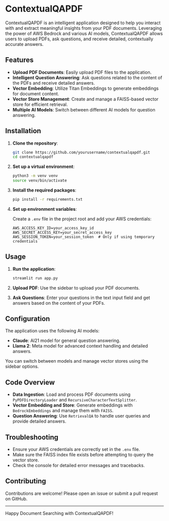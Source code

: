# ContextualQAPDF

ContextualQAPDF is an intelligent application designed to help you interact with and extract meaningful insights from your PDF documents. Leveraging the power of AWS Bedrock and various AI models, ContextualQAPDF allows users to upload PDFs, ask questions, and receive detailed, contextually accurate answers.

## Features

- **Upload PDF Documents**: Easily upload PDF files to the application.
- **Intelligent Question Answering**: Ask questions related to the content of the PDFs and receive detailed answers.
- **Vector Embedding**: Utilize Titan Embeddings to generate embeddings for document content.
- **Vector Store Management**: Create and manage a FAISS-based vector store for efficient retrieval.
- **Multiple AI Models**: Switch between different AI models for question answering.

## Installation

1. **Clone the repository**:

   ```bash
   git clone https://github.com/yourusername/contextualqapdf.git
   cd contextualqapdf
   ```

2. **Set up a virtual environment**:

   ```bash
   python3 -m venv venv
   source venv/bin/activate
   ```

3. **Install the required packages**:

   ```bash
   pip install -r requirements.txt
   ```

4. **Set up environment variables**:

   Create a `.env` file in the project root and add your AWS credentials:

   ```plaintext
   AWS_ACCESS_KEY_ID=your_access_key_id
   AWS_SECRET_ACCESS_KEY=your_secret_access_key
   AWS_SESSION_TOKEN=your_session_token  # Only if using temporary credentials
   ```

## Usage

1. **Run the application**:

   ```bash
   streamlit run app.py
   ```

2. **Upload PDF**: Use the sidebar to upload your PDF documents.

3. **Ask Questions**: Enter your questions in the text input field and get answers based on the content of your PDFs.

## Configuration

The application uses the following AI models:

- **Claude**: AI21 model for general question answering.
- **Llama 2**: Meta model for advanced context handling and detailed answers.

You can switch between models and manage vector stores using the sidebar options.

## Code Overview

- **Data Ingestion**: Load and process PDF documents using `PyPDFDirectoryLoader` and `RecursiveCharacterTextSplitter`.
- **Vector Embedding and Store**: Generate embeddings with `BedrockEmbeddings` and manage them with `FAISS`.
- **Question Answering**: Use `RetrievalQA` to handle user queries and provide detailed answers.

## Troubleshooting

- Ensure your AWS credentials are correctly set in the `.env` file.
- Make sure the FAISS index file exists before attempting to query the vector store.
- Check the console for detailed error messages and tracebacks.

## Contributing

Contributions are welcome! Please open an issue or submit a pull request on GitHub.

---

Happy Document Searching with ContextualQAPDF!
